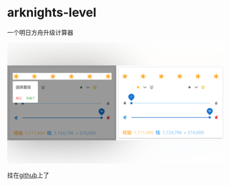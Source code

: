# arknights-level

一个明日方舟升级计算器

![guide](/images/dimndreamer.github.io_level.png)

挂在[github](https://dimndreamer.github.io/level)上了
